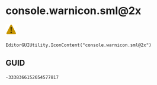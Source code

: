 # console.warnicon.sml@2x
![](/img/console.warnicon.sml@2x.png)

``` CSharp
EditorGUIUtility.IconContent("console.warnicon.sml@2x")
```
## GUID
```
-3338366152654577817
```
